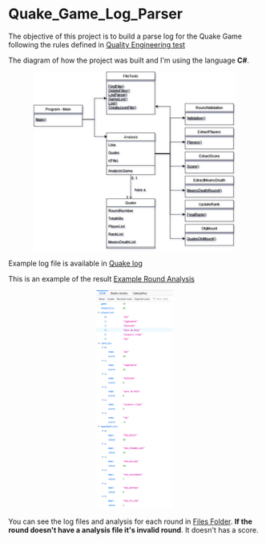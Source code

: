 # Quake_Game_Log_Parser

The objective of this project is to build a parse log for the Quake Game following the rules defined in [Quality Engineering test](https://gist.github.com/cloudwalk-tests/af5ede5940b6b03902a532264e3d527e)

The diagram of how the project was built and I'm using the language <strong>C#</strong>.
<p align="center" width="100%">
    <img width="80%" src="https://github.com/kelvinmagalhaes/Quake_Game_Log_Parser/blob/main/Quake_Game_Log/Docs/Quake_Log.jpg">
 </p>

Example log file is available in [Quake log](https://gist.github.com/cloudwalk-tests/be1b636e58abff14088c8b5309f575d8)

This is an example of the result [Example Round Analysis](https://github.com/kelvinmagalhaes/Quake_Game_Log_Parser/blob/main/Quake_Game_Log/Quake_Game_Log/bin/Debug/netcoreapp3.1/Log_Rounds/AnalysisRound19.json)

<p align="center" width="50%">
    <img width="30%" src="https://github.com/kelvinmagalhaes/Quake_Game_Log_Parser/blob/main/Quake_Game_Log/Docs/Example_json.png">
</p>

You can see the log files and analysis for each round in [Files Folder](https://github.com/kelvinmagalhaes/Quake_Game_Log_Parser/tree/main/Quake_Game_Log/Quake_Game_Log/bin/Debug/netcoreapp3.1/Log_Rounds). <strong>If the round doesn't have a analysis file it's invalid round</strong>. It doesn't has a score.
